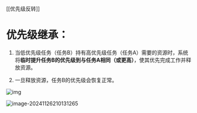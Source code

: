 [[优先级反转]]


# 优先级继承：

1. 当低优先级任务（任务B）持有高优先级任务（任务A）需要的资源时，系统将**临时提升任务B的优先级到与任务A相同（或更高）**，使其优先完成工作并释放资源。

1. 一旦释放资源，任务B的优先级会恢复正常。

![img](https://tc8483.oss-cn-beijing.aliyuncs.com/image/v2-5f31a9f3ea34c0f63f06a2fd7f82e6fc_r.jpg)

![image-20241126210131265](https://tc8483.oss-cn-beijing.aliyuncs.com/image/image-20241126210131265.png)